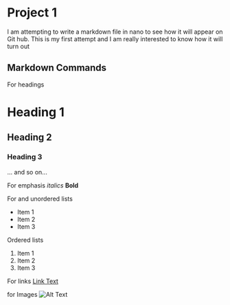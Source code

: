 # Project 1

I am attempting to write a markdown file in nano to see how it will appear on Git hub. This is my first attempt and I am really interested to know how it will turn out

## Markdown Commands 

For headings 
# Heading 1
## Heading 2
### Heading 3
...
and so on...

For emphasis 
 *italics*
 **Bold**

For and unordered lists
- Item 1
- Item 2
- Item 3

Ordered lists
1. Item 1
2. Item 2
3. Item 3

For links
[Link Text](https://www.example.com)
 
for Images 
![Alt Text](image.jpg)
